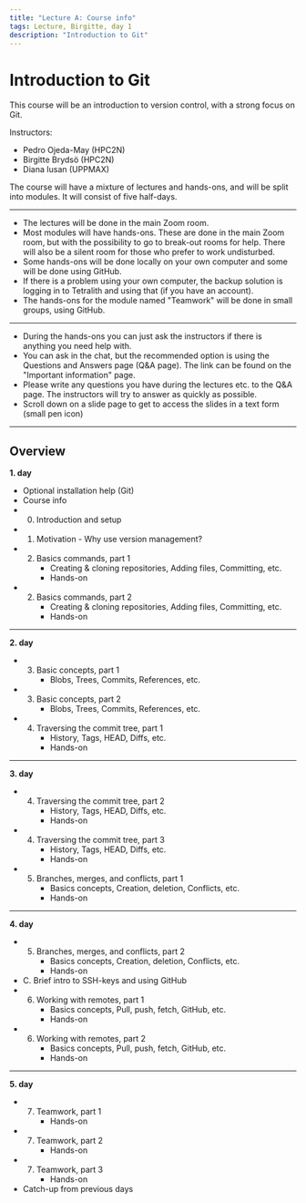 ```yaml
---
title: "Lecture A: Course info"
tags: Lecture, Birgitte, day 1
description: "Introduction to Git"
---
```


<!-- Lecture material made by Birgitte Brydsö for the version of the course that was given in fall 2020. Lecture was first given by Birgitte Brydsö in fall 2020. 
Minor modifications done for the fall 2021, 2022, 2023, and 2024 versions of the course. -->

<!-- Slides: https://hackmd.io/@git-fall-2024/LA-intro --> 

# Introduction to Git

This course will be an introduction to version control, with a strong focus on Git.

Instructors: 
<!--* Mirko Myllykoski (CS and HPC2N)-->
* Pedro Ojeda-May (HPC2N)
* Birgitte Brydsö (HPC2N)
* Diana Iusan (UPPMAX)
<!--* Björn Claremar (UPPMAX)-->

The course will have a mixture of lectures and hands-ons, and will be split into modules. It will consist of five half-days. 

---

* The lectures will be done in the main Zoom room. 
* Most modules will have hands-ons. These are done in the main Zoom room, but with the possibility to go to break-out rooms for help. There will also be a silent room for those who prefer to work undisturbed. 
* Some hands-ons will be done locally on your own computer and some will be done using GitHub. 
* If there is a problem using your own computer, the backup solution is logging in to Tetralith and using that (if you have an account). 
* The hands-ons for the module named "Teamwork" will be done in small groups, using GitHub. 

---

* During the hands-ons you can just ask the instructors if there is anything you need help with. 
* You can ask in the chat, but the recommended option is using the Questions and Answers page (Q&A page). The link can be found on the "Important information" page. 
* Please write any questions you have during the lectures etc. to the Q&A page. The instructors will try to answer as quickly as possible. 
* Scroll down on a slide page to get to access the slides in a text form (small pen icon)


---

## Overview

**1. day**

* Optional installation help (Git)
* Course info
* 0. Introduction and setup
* 1. Motivation - Why use version management?
* 2. Basics commands, part 1
     - Creating & cloning repositories, Adding files, Committing, etc.
     - Hands-on
* 2. Basics commands, part 2
     - Creating & cloning repositories, Adding files, Committing, etc.
     - Hands-on

---

**2. day**

* 3. Basic concepts, part 1
     - Blobs, Trees, Commits, References, etc. 
* 3. Basic concepts, part 2
     - Blobs, Trees, Commits, References, etc. 
* 4. Traversing the commit tree, part 1
     - History, Tags, HEAD, Diffs, etc. 
     - Hands-on

---

**3. day**

* 4. Traversing the commit tree, part 2
     - History, Tags, HEAD, Diffs, etc. 
     - Hands-on
* 4. Traversing the commit tree, part 3
     - History, Tags, HEAD, Diffs, etc. 
     - Hands-on
* 5. Branches, merges, and conflicts, part 1
     - Basics concepts, Creation, deletion, Conflicts, etc. 
     - Hands-on

---

**4. day**

* 5. Branches, merges, and conflicts, part 2
     - Basics concepts, Creation, deletion, Conflicts, etc. 
     - Hands-on
* C. Brief intro to SSH-keys and using GitHub
* 6. Working with remotes, part 1
     - Basics concepts, Pull, push, fetch, GitHub, etc. 
     - Hands-on
* 6. Working with remotes, part 2
     - Basics concepts, Pull, push, fetch, GitHub, etc. 
     - Hands-on

---

**5. day**

* 7. Teamwork, part 1
     - Hands-on
* 7. Teamwork, part 2
     - Hands-on
* 7. Teamwork, part 3
     - Hands-on
* Catch-up from previous days
